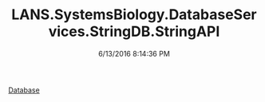 ﻿---
title: LANS.SystemsBiology.DatabaseServices.StringDB.StringAPI
date: 6/13/2016 8:14:36 PM
---

[Database](T-LANS.SystemsBiology.DatabaseServices.StringDB.StringAPI.Database.html)
